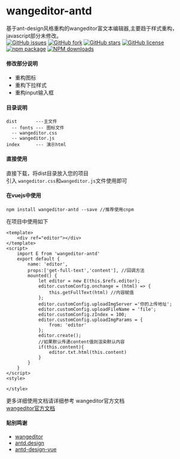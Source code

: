 # wangeditor-antd
基于ant-design风格重构的wangeditor富文本编辑器,主要趋于样式重构，javascript部分未修改。  
[![GitHub issues](https://img.shields.io/github/issues/top-dante/wangeditor-antd)](https://github.com/top-dante/wangeditor-antd)
[![GitHub fork](https://img.shields.io/github/forks/top-dante/wangeditor-antd)](https://github.com/top-dante/wangeditor-antd)
[![GitHub stars](https://img.shields.io/github/stars/top-dante/wangeditor-antd)](https://github.com/top-dante/wangeditor-antd)
[![GitHub license](https://img.shields.io/github/license/top-dante/wangeditor-antd)](https://github.com/top-dante/wangeditor-antd)
[![npm package](https://img.shields.io/npm/v/wangeditor-antd.svg?style=flat-square)](https://www.npmjs.com/package/wangeditor-antd) 
[![NPM downloads](http://img.shields.io/npm/dm/wangeditor-antd.svg?style=flat-square)](https://www.npmjs.com/package/wangeditor-antd)

#### 修改部分说明  
* 重构图标
* 重构下拉样式 
* 重构input输入框

#### 目录说明  
```
dist       ---主文件  
  -- fonts --- 图标文件 
  -- wangeditor.css
  -- wangeditor.js 
index      --- 演示html  
```  
#### 直接使用   
直接下载，将dist目录放入您的项目  
引入 `wangeditor.css`和`wangeditor.js`文件使用即可

#### 在vuejs中使用  
```
npm install wangeditor-antd --save //推荐使用cnpm
```
在项目中使用如下  
```vue
<template>
    <div ref="editor"></div>
</template>
<script>
    import E from 'wangeditor-antd'
    export default {
        name: 'editor',
        props:['get-full-text','content'], //回调方法
        mounted() {
            let editor = new E(this.$refs.editor);
            editor.customConfig.onchange = (html) => {
                this.getFullText(html) //内容赋值
            };
            editor.customConfig.uploadImgServer ='你的上传地址';
            editor.customConfig.uploadFileName = 'file';
            editor.customConfig.zIndex = 100;
            editor.customConfig.uploadImgParams = {
                from: 'editor'
            };
            editor.create();
            //如果默认传递content值则渲染默认内容
            if(this.content){
                editor.txt.html(this.content)
            }
        }
    }
</script>
<style>

</style>
```
更多详细使用文档请详细参考 wangeditor官方文档  
<a href="https://www.kancloud.cn/wangfupeng/wangeditor3/332599" target="_blan">wangeditor官方文档</a>
#### 贴别鸣谢  
* <a href="http://www.wangeditor.com/" target="_blan">wangeditor</a>
* <a href="https://ant.design" target="_blan">antd.design</a>  
* <a href="https://antdv.com" target="_blan">antd-design-vue</a> 

